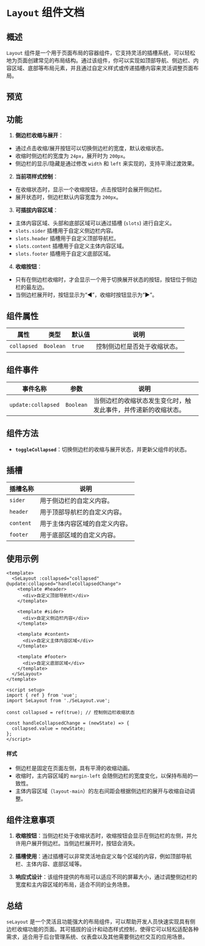 # `Layout` 组件文档
## 概述

`Layout` 组件是一个用于页面布局的容器组件，它支持灵活的插槽系统，可以轻松地为页面创建常见的布局结构。通过该组件，你可以实现如顶部导航、侧边栏、内容区域、底部等布局元素，并且通过自定义样式或传递插槽内容来灵活调整页面布局。

## 预览

<preview path="../../demos/layout/layout.vue" title="基本使用" description=" "></preview>


## 功能

1. **侧边栏收缩与展开**：
  - 通过点击收缩/展开按钮可以切换侧边栏的宽度，默认收缩状态。
  - 收缩时侧边栏的宽度为 `24px`，展开时为 `200px`。
  - 侧边栏的显示/隐藏是通过修改 `width` 和 `left` 来实现的，支持平滑过渡效果。

2. **当前项样式控制**：
  - 在收缩状态时，显示一个收缩按钮，点击按钮时会展开侧边栏。
  - 展开状态时，侧边栏默认内容宽度为 `200px`。

3. **可插拔内容区域**：
  - 主体内容区域、头部和底部区域可以通过插槽 (`slots`) 进行自定义。
  - `slots.sider` 插槽用于自定义侧边栏内容。
  - `slots.header` 插槽用于自定义顶部导航栏。
  - `slots.content` 插槽用于自定义主体内容区域。
  - `slots.footer` 插槽用于自定义底部区域。

4. **收缩按钮**：
  - 只有在侧边栏收缩时，才会显示一个用于切换展开状态的按钮，按钮位于侧边栏的最左边。
  - 当侧边栏展开时，按钮显示为“◀”，收缩时按钮显示为“▶”。

## 组件属性

| 属性 | 类型 | 默认值 | 说明 |
|------|------|--------|------|
| `collapsed` | `Boolean` | `true` | 控制侧边栏是否处于收缩状态。 |

## 组件事件

| 事件名称 | 参数 | 说明 |
|----------|------|------|
| `update:collapsed` | `Boolean` | 当侧边栏的收缩状态发生变化时，触发此事件，并传递新的收缩状态。 |

## 组件方法

- **`toggleCollapsed`**：切换侧边栏的收缩与展开状态，并更新父组件的状态。

## 插槽

| 插槽名称 | 说明 |
|----------|------|
| `sider` | 用于侧边栏的自定义内容。 |
| `header` | 用于顶部导航栏的自定义内容。 |
| `content` | 用于主体内容区域的自定义内容。 |
| `footer` | 用于底部区域的自定义内容。 |

## 使用示例

```vue
<template>
  <SeLayout :collapsed="collapsed" @update:collapsed="handleCollapsedChange">
    <template #header>
      <div>自定义顶部导航栏</div>
    </template>

    <template #sider>
      <div>自定义侧边栏内容</div>
    </template>

    <template #content>
      <div>自定义主体内容区域</div>
    </template>

    <template #footer>
      <div>自定义底部区域</div>
    </template>
  </SeLayout>
</template>

<script setup>
import { ref } from 'vue';
import SeLayout from './SeLayout.vue';

const collapsed = ref(true); // 控制侧边栏收缩状态

const handleCollapsedChange = (newState) => {
  collapsed.value = newState;
};
</script>
```

#### 样式

- 侧边栏是固定在页面左侧，具有平滑的收缩动画。
- 收缩时，主内容区域的 `margin-left` 会随侧边栏的宽度变化，以保持布局的一致性。
- 主体内容区域（`layout-main`）的左右间距会根据侧边栏的展开与收缩自动调整。

## 组件注意事项

1. **收缩按钮**：当侧边栏处于收缩状态时，收缩按钮会显示在侧边栏的左侧，并允许用户展开侧边栏。当侧边栏展开时，按钮会消失。

2. **插槽使用**：通过插槽可以非常灵活地自定义每个区域的内容，例如顶部导航栏、主体内容、底部区域等。

3. **响应式设计**：该组件提供的布局可以适应不同的屏幕大小，通过调整侧边栏的宽度和主内容区域的布局，适合不同的业务场景。

## 总结

`seLayout` 是一个灵活且功能强大的布局组件，可以帮助开发人员快速实现具有侧边栏收缩功能的页面。其可插拔的设计和动态样式控制，使得它可以轻松适配各种需求，适合用于后台管理系统、仪表盘以及其他需要侧边栏交互的应用场景。
